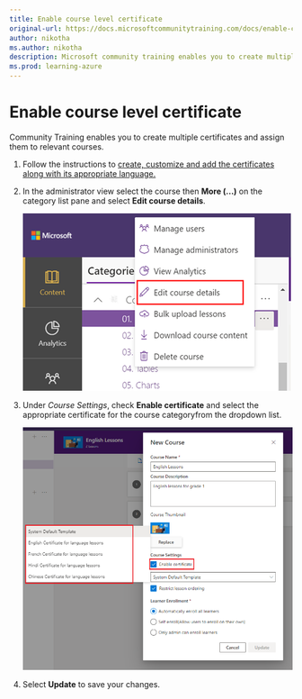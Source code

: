 ```yaml
---
title: Enable course level certificate 
original-url: https://docs.microsoftcommunitytraining.com/docs/enable-course-level-certificate
author: nikotha
ms.author: nikotha
description: Microsoft community training enables you to create multiple certificates and assign them to the relevant courses.
ms.prod: learning-azure
---
```


# Enable course level certificate

Community Training enables you to create multiple certificates and assign them to relevant courses.

1. Follow the instructions to [create, customize and add the certificates along with its appropriate language.](../settings/customize-the-certificate-template.md)
1. In the administrator view select the course then **More (...)** on the category list pane and select **Edit course details**.

    ![Create, customize and add the certificates](../media/image%28382%29.png)

1. Under *Course Settings*, check **Enable certificate** and select the appropriate certificate for the course categoryfrom the dropdown list.

    ![select certificate ](../media/select%20certificate%20.png)

1. Select **Update** to save your changes.
